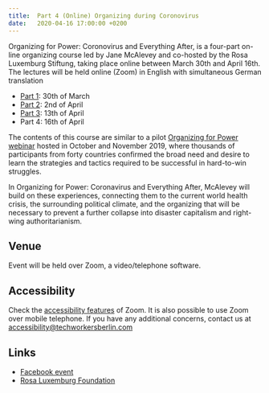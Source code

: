 ```yaml
---
title:  Part 4 (Online) Organizing during Coronovirus
date:   2020-04-16 17:00:00 +0200
---
```


Organizing for Power: Coronovirus and Everything After, is a four-part on-line organizing course led by Jane McAlevey and co-hosted by the Rosa Luxemburg Stiftung, taking place online between March 30th and April 16th. The lectures will be held online (Zoom) in English with simultaneous German translation


* [Part 1](/events/28): 30th of March
* [Part 2](/events/29): 2nd of April
* [Part 3](/events/30): 13th of April
* Part 4: 16th of April



The contents of this course are similar to a pilot [Organizing for Power webinar](/events/10) hosted in October and November 2019, where thousands of participants from forty countries confirmed the broad need and desire to learn the strategies and tactics required to be successful in hard-to-win struggles.

In Organizing for Power: Coronavirus and Everything After, McAlevey will build on these experiences, connecting them to the current world health crisis, the surrounding political climate, and the organizing that will be necessary to prevent a further collapse into disaster capitalism and right-wing authoritarianism.

## Venue

Event will be held over Zoom, a video/telephone software.

## Accessibility

Check the [accessibility features](https://zoom.us/accessibility) of Zoom. It is also possible to use Zoom over mobile telephone. If you have any additional concerns, contact us at accessibility@techworkersberlin.com

## Links

- [Facebook event](https://www.facebook.com/events/663851054390221/)
- [Rosa Luxemburg Foundation](https://www.rosalux.de/veranstaltung/es_detail/KEX1C/organizing-for-power-coronavirus-und-alles-danach?cHash=9af9d8e4c072801995e820df70eb94d9)
